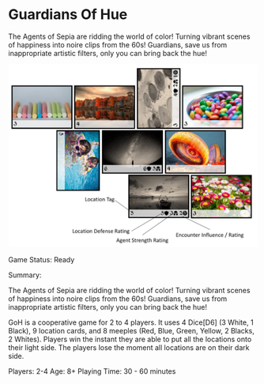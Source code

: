 # Guardians Of Hue
The Agents of Sepia are ridding the world of color! Turning vibrant scenes of happiness into noire clips from the 60s! Guardians, save us from inappropriate artistic filters, only you can bring back the hue!

![](https://raw.githubusercontent.com/rvillaver/GuardiansOfHue/master/GoH-Sample.jpg)

Game Status: Ready

Summary: 

The Agents of Sepia are ridding the world of color! Turning vibrant scenes of happiness into noire clips from the 60s! Guardians, save us from inappropriate artistic filters, only you can bring back the hue!

GoH is a cooperative game for 2 to 4 players. It uses 4 Dice[D6] (3 White, 1 Black), 9 location cards, and 8 meeples (Red, Blue, Green, Yellow, 2 Blacks, 2 Whites). Players win the instant they are able to put all the locations onto their light side. The players lose the moment all locations are on their dark side.

Players: 2-4
Age: 8+
Playing Time: 30 - 60 minutes
